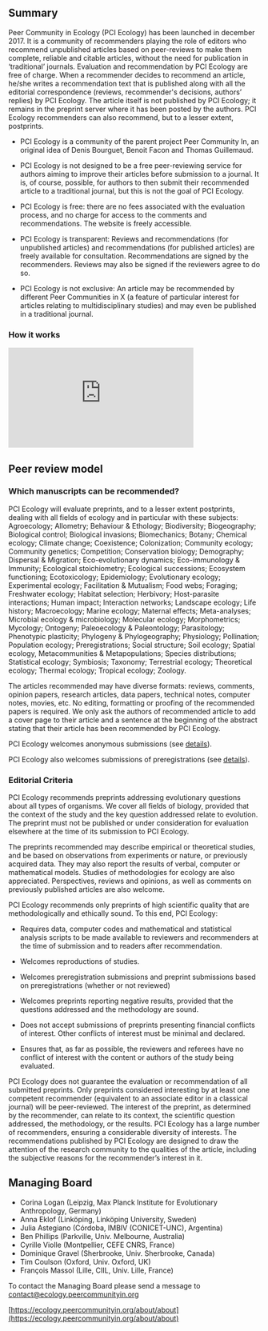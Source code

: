 ## Summary

Peer Community in Ecology (PCI Ecology) has been launched in december 2017. It is a community of recommenders playing the role of editors who recommend unpublished articles based on peer-reviews to make them complete, reliable and citable articles, without the need for publication in ‘traditional’ journals. Evaluation and recommendation by PCI Ecology are free of charge. When a recommender decides to recommend an article, he/she writes a recommendation text that is published along with all the editorial correspondence (reviews, recommender's decisions, authors’ replies) by PCI Ecology. The article itself is not published by PCI Ecology; it remains in the preprint server where it has been posted by the authors. PCI Ecology recommenders can also recommend, but to a lesser extent, postprints.

* PCI Ecology is a community of the parent project Peer Community In, an original idea of Denis Bourguet, Benoit Facon and Thomas Guillemaud.

* PCI Ecology is not designed to be a free peer-reviewing service for authors aiming to improve their articles before submission to a journal. It is, of course, possible, for authors to then submit their recommended article to a traditional journal, but this is not the goal of PCI Ecology.

* PCI Ecology is free: there are no fees associated with the evaluation process, and no charge for access to the comments and recommendations. The website is freely accessible.

* PCI Ecology is transparent: Reviews and recommendations (for unpublished articles) and recommendations (for published articles) are freely available for consultation. Recommendations are signed by the recommenders. Reviews may also be signed if the reviewers agree to do so.

* PCI Ecology is not exclusive: An article may be recommended by different Peer Communities in X (a feature of particular interest for articles relating to multidisciplinary studies) and may even be published in a traditional journal.

### How it works
<iframe width="370" height="200" src="https://www.youtube.com/embed/4PZhpnc8wwo" frameborder="0" allowfullscreen=""></iframe>

## Peer review model

### Which manuscripts can be recommended?

PCI Ecology will evaluate preprints, and to a lesser extent postprints, dealing with all fields of ecology and in particular with these subjects: Agroecology; Allometry; Behaviour & Ethology; Biodiversity; Biogeography; Biological control; Biological invasions; Biomechanics; Botany; Chemical ecology; Climate change; Coexistence; Colonization; Community ecology; Community genetics; Competition; Conservation biology; Demography; Dispersal & Migration; Eco-evolutionary dynamics; Eco-immunology & Immunity; Ecological stoichiometry; Ecological successions; Ecosystem functioning; Ecotoxicology; Epidemiology; Evolutionary ecology; Experimental ecology; Facilitation & Mutualism; Food webs; Foraging; Freshwater ecology; Habitat selection; Herbivory; Host-parasite interactions; Human impact; Interaction networks; Landscape ecology; Life history; Macroecology; Marine ecology; Maternal effects; Meta-analyses; Microbial ecology & microbiology; Molecular ecology; Morphometrics; Mycology; Ontogeny; Paleoecology & Paleontology; Parasitology; Phenotypic plasticity; Phylogeny & Phylogeography; Physiology; Pollination; Population ecology; Preregistrations; Social structure; Soil ecology; Spatial ecology, Metacommunities & Metapopulations; Species distributions; Statistical ecology; Symbiosis; Taxonomy; Terrestrial ecology; Theoretical ecology; Thermal ecology; Tropical ecology; Zoology.
 
The articles recommended may have diverse formats: reviews, comments, opinion papers, research articles, data papers, technical notes, computer notes, movies, etc. No editing, formatting or proofing of the recommended papers is required. We only ask the authors of recommended article to add a cover page to their article and a sentence at the beginning of the abstract stating that their article has been recommended by PCI Ecology.  

PCI Ecology welcomes anonymous submissions (see [details](https://ecology.peercommunityin.org/about/help_generic/for%20authors)).

PCI Ecology also welcomes submissions of preregistrations (see [details](https://ecology.peercommunityin.org/about/help_practical#To%20submit%20a%20preregistration%20of%20a%20study)).

### Editorial Criteria

PCI Ecology recommends preprints addressing evolutionary questions about all types of organisms. We cover all fields of biology, provided that the context of the study and the key question addressed relate to evolution. The preprint must not be published or under consideration for evaluation elsewhere at the time of its submission to PCI Ecology.
 
The preprints recommended may describe empirical or theoretical studies, and be based on observations from experiments or nature, or previously acquired data. They may also report the results of verbal, computer or mathematical models. Studies of methodologies for ecology are also appreciated. Perspectives, reviews and opinions, as well as comments on previously published articles are also welcome.
 
PCI Ecology recommends only preprints of high scientific quality that are methodologically and ethically sound. To this end, PCI Ecology:

* Requires data, computer codes and mathematical and statistical analysis scripts to be made available to reviewers and recommenders at the time of submission and to readers after recommendation.

* Welcomes reproductions of studies.

* Welcomes preregistration submissions and preprint submissions based on preregistrations (whether or not reviewed)

* Welcomes preprints reporting negative results, provided that the questions addressed and the methodology are sound.

* Does not accept submissions of preprints presenting financial conflicts of interest. Other conflicts of interest must be minimal and declared.

* Ensures that, as far as possible, the reviewers and referees have no conflict of interest with the content or authors of the study being evaluated.
 
PCI Ecology does not guarantee the evaluation or recommendation of all submitted preprints. Only preprints considered interesting by at least one competent recommender (equivalent to an associate editor in a classical journal) will be peer-reviewed. The interest of the preprint, as determined by the recommender, can relate to its context, the scientific question addressed, the methodology, or the results. PCI Ecology has a large number of recommenders, ensuring a considerable diversity of interests. The recommendations published by PCI Ecology are designed to draw the attention of the research community to the qualities of the article, including the subjective reasons for the recommender’s interest in it.

## Managing Board

* Corina Logan (Leipzig, Max Planck Institute for Evolutionary Anthropology, Germany)
* Anna Eklof (Linköping, Linköping University, Sweden)
* Julia Astegiano (Córdoba, IMBIV (CONICET-UNC), Argentina)
* Ben Phillips (Parkville, Univ. Melbourne, Australia)
* Cyrille Violle (Montpellier, CEFE CNRS, France)
* Dominique Gravel (Sherbrooke, Univ. Sherbrooke, Canada)
* Tim Coulson (Oxford, Univ. Oxford, UK)
* François Massol (Lille, CIIL, Univ. Lille, France)

To contact the Managing Board please send a message to [contact@ecology.peercommunityin.org](contact@ecology.peercommunityin.org)

[https://ecology.peercommunityin.org/about/about](https://ecology.peercommunityin.org/about/about)